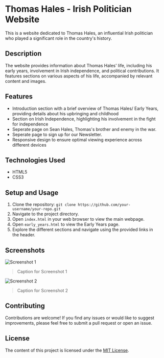 # Thomas Hales - Irish Politician Website

This is a website dedicated to Thomas Hales, an influential Irish politician who played a significant role in the country's history.

## Description

The website provides information about Thomas Hales' life, including his early years, involvement in Irish independence, and political contributions. It features sections on various aspects of his life, accompanied by relevant content and images.

## Features

- Introduction section with a brief overview of Thomas Hales/ Early Years, providing details about his upbringing and childhood
- Section on Irish Independence, highlighting his involvement in the fight for independence
- Seperate page on Sean Hales, Thomas's brother and enemy in the war.
- Seperate page to sign up for our Newsletter.
- Responsive design to ensure optimal viewing experience across different devices

## Technologies Used

- HTML5
- CSS3

## Setup and Usage

1. Clone the repository: `git clone https://github.com/your-username/your-repo.git`
2. Navigate to the project directory.
3. Open `index.html` in your web browser to view the main webpage.
4. Open `early_years.html` to view the Early Years page.
5. Explore the different sections and navigate using the provided links in the header.

## Screenshots

![Screenshot 1](screenshots/screenshot1.png)
> Caption for Screenshot 1

![Screenshot 2](screenshots/screenshot2.png)
> Caption for Screenshot 2

## Contributing

Contributions are welcome! If you find any issues or would like to suggest improvements, please feel free to submit a pull request or open an issue.

## License

The content of this project is licensed under the [MIT License](LICENSE).
